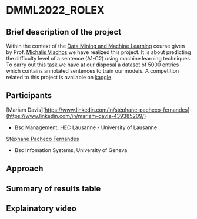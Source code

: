 # DMML2022_ROLEX

## Brief description of the project
Within the context of the [Data Mining and Machine Learning](https://hecnet.unil.ch/hec/syllabus/descriptif/2457?dyn_lang=fr) course given by Prof. [Michalis Vlachos](https://www.linkedin.com/in/michalis-vlachos/) we have realized this project. It is about predicting the difficulty level of a sentence (A1-C2) using machine learning techniques. To carry out this task we have at our disposal a dataset of 5000 entries which contains annotated sentences to train our models. A competition related to this project is available on [kaggle](https://www.kaggle.com/competitions/detecting-french-texts-difficulty-level-2022/overview).

## Participants
[Mariam Davis](https://www.linkedin.com/in/stéphane-pacheco-fernandes](https://www.linkedin.com/in/mariam-davis-439385209/)
- Bsc Management, HEC Lausanne - University of Lausanne

[Stéphane Pacheco Fernandes](https://www.linkedin.com/in/stéphane-pacheco-fernandes)
- Bsc Infomation Systems, University of Geneva


 
## Approach

## Summary of results table

## Explainatory video
